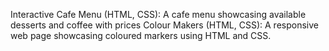 Interactive Cafe Menu (HTML, CSS):
A cafe menu showcasing available desserts and coffee with prices
Colour Makers (HTML, CSS):
A responsive web page showcasing coloured markers using HTML and CSS.
